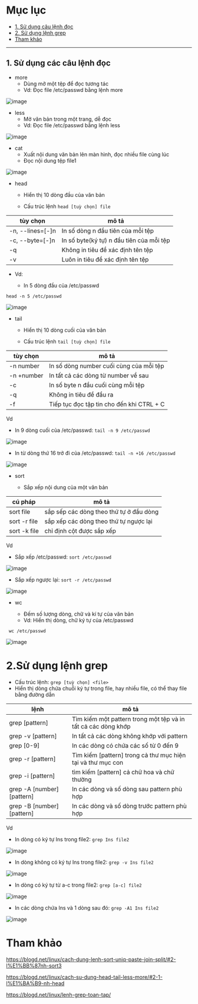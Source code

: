 # Mục lục
- [1. Sử dụng câu lệnh đọc](#1)
- [2. Sử dụng lệnh grep](#2)
- [Tham khảo](#tm)
 
---
<a name = '1'></a>
## 1. Sử dụng các câu lệnh đọc
- more 
  - Dùng mở một tệp để đọc tương tác
  - Vd: Đọc file /etc/passwd bằng lệnh more

![image](https://user-images.githubusercontent.com/92305335/139472891-72e4b2c5-e47c-45d0-af6c-5279413c76dd.png)

- less
  - Mở văn bản trong một trang, dễ đọc
  - Vd: Đọc file /etc/passwd bằng lệnh less

![image](https://user-images.githubusercontent.com/92305335/139472985-d82a77f2-595a-45ef-a61b-0232f6205e7d.png)


- cat
  - Xuất nội dung văn bản lên màn hình, đọc nhiều file cùng lúc 
  - Đọc nội dung tệp file1

![image](https://user-images.githubusercontent.com/92305335/139473306-5ea7371f-1e0b-425b-90c2-5ec96e52249a.png)

- head
  - Hiển thị 10 dòng đầu của văn bản 

  - Cấu trúc lệnh `head [tuỳ chọn] file`

tùy chọn | mô tả 
----|----
-n, --lines=[-]n| In số dòng n đầu tiên của mỗi tệp
-c, --byte=[-]n| In số byte(ký tự) n đầu tiên của mỗi tệp
-q| Không in tiêu đề xác định tên tệp
-v| Luôn in tiêu đề xác định tên tệp

  - Vd: 

    - In 5 dòng đầu của /etc/passwd

`head -n 5 /etc/passwd`

![image](https://user-images.githubusercontent.com/92305335/139466483-8305295c-0235-4721-8927-576f098a4aa7.png)

- tail

  - Hiển thị 10 dòng cuối của văn bản 

  - Cấu trúc lệnh `tail [tuỳ chọn] file`

 tùy chọn | mô tả
---- | ----
-n number| In số dòng number cuối cùng của mỗi tệp
-n +number| In tất cả các dòng từ number về sau
-c | In số byte n đầu cuối cùng mỗi tệp
-q| Không in tiêu đề đầu ra
-f| Tiếp tục đọc tập tin cho đến khi CTRL + C

Vd

- In 9 dòng cuối của /etc/passwd:  `tail -n 9 /etc/passwd`



![image](https://user-images.githubusercontent.com/92305335/139468146-add0baf0-62f9-4b4a-9f2c-e89336bc9f43.png)

- In từ dòng thứ 16 trở đi của /etc/passwd: `tail -n +16 /etc/passwd`

![image](https://user-images.githubusercontent.com/92305335/139468256-910d266b-b96a-4531-b498-ed8c9da21de9.png)

- sort

  - Sắp xếp nội dung của một văn bản 

cú pháp | mô tả 
----|----
sort file | sắp sếp các dòng theo thứ tự ở đầu dòng 
sort -r file | sắp xếp các dòng theo thứ tự ngược lại 
sort -k file| chỉ định cột được sắp xếp  

Vd

- Sắp xếp /etc/passwd: `sort /etc/passwd`

![image](https://user-images.githubusercontent.com/92305335/139469848-8dcacdf1-71be-4109-8afe-ba5314c58dab.png)

- Sắp xếp ngược lại: `sort -r /etc/passwd`

![image](https://user-images.githubusercontent.com/92305335/139470032-ca4311c6-5f0a-430f-9310-0e9922b79c2a.png)

- wc 

  - Đếm số lượng dòng, chữ và kí tự của văn bản
  - Vd: Hiển thị dòng, chữ ký tự của /etc/passwd

` wc /etc/passwd` 

![image](https://user-images.githubusercontent.com/92305335/139472270-c8d47822-3648-4d71-8286-7e14fa563272.png)

<a name = '2'></a>
# 2.Sử dụng lệnh grep

  - Cấu trúc lệnh: `grep [tuỳ chọn] <file>`
  - Hiển thị dòng chứa chuỗi ký tự trong file, hay nhiều file,  có thể thay file bằng đường dẫn


lệnh|mô tả
---| ---
grep [pattern] <filename>	|Tìm kiếm một pattern trong một tệp và in tất cả các dòng khớp
grep -v [pattern] <filename>	|In tất cả các dòng không khớp với pattern
grep [0-9] <filename>	|In các dòng có chứa các số từ 0 đến 9
grep -r [pattern] | Tìm kiếm [pattern] trong cả thư mục hiện tại và thư mục con 
grep -i [pattern] | tìm kiếm [pattern] cả chữ hoa và chữ thường
grep -A [number] [pattern] | In các dòng và số dòng sau pattern phù hợp
grep -B [number] [pattern] | In các dòng và số dòng trước pattern phù hợp
  
  
Vd
  
  - In dòng có ký tự Ins trong file2: `grep Ins file2`

![image](https://user-images.githubusercontent.com/92305335/139477246-8ef4af56-e045-44af-88ee-93ae3318cd05.png)

  - In dòng không có ký tự Ins trong file2: `grep -v Ins file2`

![image](https://user-images.githubusercontent.com/92305335/139477418-30b34e2c-3ab8-4937-98c2-1879d3313e50.png)

  - In dòng có ký tự từ a-c trong file2: `grep [a-c] file2`

![image](https://user-images.githubusercontent.com/92305335/139477610-54aa1f87-9d19-49e2-9fc8-0ca2f8d8cd0d.png)

  - In các dòng chứa Ins và 1 dòng sau đó: `grep -A1 Ins file2`

![image](https://user-images.githubusercontent.com/92305335/139479116-07c83dbf-2872-4af8-bc9d-2bd573b7549b.png)
  
  <a name = 'tm'></a>
  # Tham khảo

https://blogd.net/linux/cach-dung-lenh-sort-uniq-paste-join-split/#2-l%E1%BB%87nh-sort3

https://blogd.net/linux/cach-su-dung-head-tail-less-more/#2-1-l%E1%BA%B9-nh-head

https://blogd.net/linux/lenh-grep-toan-tap/
